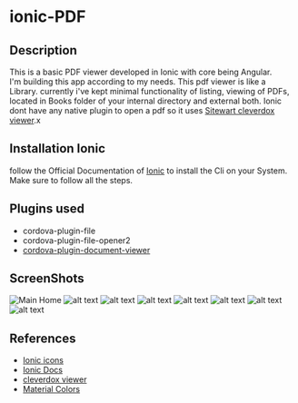 # ionic-PDF

## Description
This is a basic PDF viewer developed in Ionic with core being Angular.<br>
I'm building this app according to my needs. This pdf viewer is like a Library. currently i've kept minimal functionality of listing, viewing of PDFs, located in Books folder of your internal directory and external both. Ionic dont have any native plugin to open a pdf so it uses [Sitewart cleverdox viewer](https://play.google.com/store/apps/details?id=de.sitewaerts.cleverdox.viewer).x

## Installation Ionic
follow the Official Documentation of [Ionic](https://ionicframework.com/docs/installation/cli) to install the Cli on your System. Make sure to follow all the steps.

## Plugins used
- cordova-plugin-file
- cordova-plugin-file-opener2
- [cordova-plugin-document-viewer](https://github.com/sitewaerts/cordova-plugin-document-viewer)

## ScreenShots
![Main Home](https://raw.githubusercontent.com/shivam1410/ionic-PDF/blob/master/src/assets/Screenshot_20200318-152719.jpg)
![alt text](/shivam1410/ionic-PDF/master/src/assets/Screenshot_20200318-152733.jpg?raw=true "Title")
![alt text](https://raw.githubusercontent.com/shivam1410/ionic-PDF/master/src/assets/Screenshot_20200318-152738.jpg)
![alt text](https://raw.githubusercontent.com/shivam1410/ionic-PDF/master/src/assets/Screenshot_20200318-182206.jpg)
![alt text](https://raw.githubusercontent.com/shivam1410/ionic-PDF/master/src/assets/Screenshot_20200318-182212.jpg)
![alt text](https://raw.githubusercontent.com/shivam1410/ionic-PDF/master/src/assets/Screenshot_20200318-101604.jpg)
![alt text](https://raw.githubusercontent.com/shivam1410/ionic-PDF/master/src/assets/Screenshot_20200318-152825.jpg)
![alt text](https://raw.githubusercontent.com/shivam1410/ionic-PDF/master/src/assets/Screenshot_20200318-182224.jpg)

## References
- [Ionic icons](https://ionicframework.com/docs/v3/ionicons/)
- [Ionic Docs](https://ionicframework.com/docs/components)
- [cleverdox viewer](https://play.google.com/store/apps/details?id=de.sitewaerts.cleverdox.viewer)
- [Material Colors](https://material-ui.com/customization/color/)
